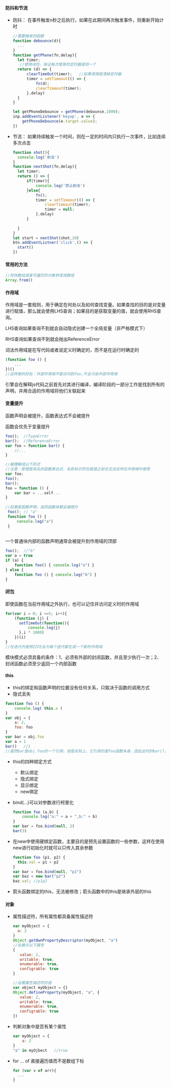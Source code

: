 #### 防抖和节流

+ 防抖： 在事件触发n秒之后执行，如果在此期间再次触发事件，则重新开始计时

  ```js
  //需要触发的函数
  function debounce(d){
  	...
  }
  function getPhone(fn,delay){
  	let timer;
     //使用闭包，保证每次使用的定时器是同一个  
  	return (d) => {
  		clearTimeOut(timer);   //如果调用就清掉定时器
  		timer = setTimeout(() => {
  			fn(d);
  			clearTimeout(timer);
  		},delay)
  	}
  }
  
  let getPhoneDebounce = getPhone(debounce,1000);
  inp.addEventListener('keyup', e => {
      getPhoneDebounce(e.target.value);
  })
  ```

  

+ 节流： 如果持续触发一个时间，则在一定的时间内只执行一次事件，比如连续多次点击

  ```js
  function shot(){
  	console.log('射击')
  }
  function nextShot(fn,delay){
  	let timer;
  	return () => {
  		if(timer){
  			console.log('禁止射击')
  		}else{
  			fn();
  			timer = setTimeout(() => {
  				clearTimeout(timer);
  				timer = null;
  			},delay)
  		}
  		
  	}
  }
  let start = nextShot(shot,20)
  btn.addEventListner('click',() => {
  	start()
  })
  ```

#### 常用的方法

```js
//将伪数组或者可遍历的对象转变成数组
Array.from()
```

#### 作用域

作用域是一套规则，用于确定在何处以及如何查找变量。如果查找的目的是对变量进行赋值，那么就会使用LHS查询；如果目的是获取变量的值，就会使用RHS查询。

LHS查询如果查询不到就会自动隐式创建一个全局变量（非严格模式下）

RHS查询如果查询不到就会抛出ReferenceError

词法作用域是在写代码或者说定义时确定的，而不是在运行时确定的

```js
(function foo () {
	...
})()
//这样做的好处：外部作用域不能访问到foo,不会污染外部作用域
```

引擎会在解释js代码之前首先对其进行编译，编译阶段的一部分工作是找到所有的声明，并用合适的作用域将他们关联起来

#### 变量提升

函数声明会被提升，函数表达式不会被提升

函数会优先于变量提升

```js
foo();  //TypeError
bar();  //ReferenceError
var foo = function bar() {
	//...
}

//被理解成以下形式
//注意：即使是具名的函数表达式，名称标识符在赋值之前也无法在所在作用域中使用
var foo;
foo();
bar();
foo = function () {
    var bar = ...self...
}
    
//如果是函数声明，连同函数体都会被提升
 foo(); // "a"
 function foo () {
     console.log("a")
 }
 
```

一个普通块内部的函数声明通常会被提升到作用域的顶部

```js
foo();  //"b"
var a = true
if (a) {
	function foo() { console.log("a") }
} else {
	function foo () { console.log("b") }
}
```

#### 闭包

即使函数在当前作用域之外执行，也可以记住并访问定义时的作用域

```js
for(var i = 0; i <=5; i++){
    (function (j) {
      setTimeOut(function(){
          console.log(j)
      },i * 1000)  
    })(i)
}
//在迭代内使用IIFE会为每个迭代都生成一个新的作用域
```

模块模式必须具备的条件：1、必须有外部的封闭函数，并且至少执行一次；2、封闭函数必须至少返回一个内部函数

#### this

+ this的绑定和函数声明的位置没有任何关系，只取决于函数的调用方式
+ 隐式丢失

```js
function foo () {
    console.log( this.a )
}
var obj = {
    a: 2,
    foo: foo
}
var bar = obj.foo
var a = 1
bar()   //1
//虽然bar是obj.foo的一个引用，但是实际上，它引用的是foo函数本身，因此此时的bar()其实是一个不带任何修饰的函数调用

```

+ this的四种绑定方式
  + 默认绑定
  + 隐式绑定
  + 显示绑定
  + new绑定

+ bind(...)可以对参数进行柯里化

  ```js
  function foo (a,b) {
      console.log("a:" + a + ",b:" + b)
  }
  var bar = foo.bind(null, 2)
  bar(3)
  ```

+ 在new中使用硬绑定函数，主要目的是预先设置函数的一些参数，这样在使用new进行初始化时就可以只传入其余参数

  ```js
  function foo (p1, p2) {
  	this.val = p1 + p2
  }
  var bar = foo.bind(null, "p1")
  var baz = new bar("p2")
  baz.val; //p1p2
  
  ```

+ 箭头函数绑定的this，无法被修改；箭头函数中的this是继承外层的this

#### 对象

+ 属性描述符，所有属性都具备属性描述符

  ```js
  var myObject = {
  	a: 2
  } 
  Object.getOwnPropertyDescriptor(myObject, "a")
  //会展示以下属性
  {
     value: 2,
     writable: true,
     enumerable: true,
     configrable: true
  }
  
  //设置属性描述符的值
  var object myObject = {}
  Object.defineProperty(myObject, "a", {
     value: 2,
     writable: true,
     enumerable: true,
     configrable: true
  })
  
  ```

+ 判断对象中是否有某个属性

  ```js
  var myObject = {
      a: 2
  }
  "a" in myOjbect   //true
  ```

+ for ... of  直接遍历值而不是数组下标

  ```js
  for (var v of arr){
  	...
  }
  ```

  

